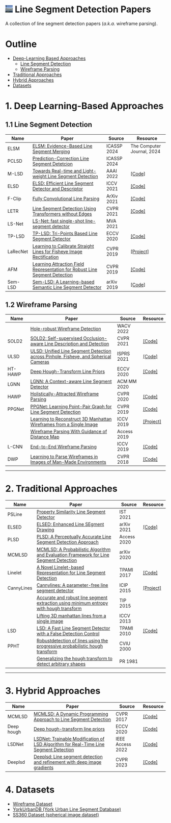 [<img height="23" src="https://github.com/lh9171338/Outline/blob/master/icon.jpg"/>](https://github.com/lh9171338/Outline) Line Segment Detection Papers
===

A collection of line segment detection papers (*a.k.a.* wireframe parsing).

# Outline

- [Deep-Learning Based Approaches](#1-Deep-Learning-Based-Approaches)
  - [Line Segment Detection](#11-Line-Segment-Detection)
  - [Wireframe Parsing](#12-Wireframe-Parsing)
- [Traditional Approaches](#2-Traditional-Approaches)
- [Hybrid Approaches](#3-Hybrid-Approaches)
- [Datasets](#4-Datasets)

# 1. Deep Learning-Based Approaches

## 1.1 Line Segment Detection

| Name | Paper | Source | Resource |
| --- | --- | --- | --- |
| ELSM  | [ELSM: Evidence-Based Line Segment Merging](https://nailahamidpucit.github.io/ELSM/assets/ELSM.pdf)| ICASSP 2024 |The Computer Journal, 2024 |
| PCLSD | [Prediction-Correction Line Segment Detetcion](https://ieeexplore.ieee.org/stamp/stamp.jsp?tp=&arnumber=10447671) | ICASSP 2024 | |
| M-LSD | [Towards Real-time and Light-weight Line Segment Detection](https://arxiv.org/abs/2106.00186) | AAAI 2022 | [[Code]](https://github.com/navervision/mlsd) |
| ELSD | [ELSD: Efficient Line Segment Detector and Descriptor](https://ieeexplore.ieee.org/document/9710129) | ICCV 2021 | [[Code]](https://github.com/Tinyyyy/ELSD) |
| F-Clip | [Fully Convolutional Line Parsing](https://arxiv.org/abs/2104.11207v2) | ArXiv 2021 | [[Code]](https://github.com/Delay-Xili/F-Clip) |
| LETR | [Line Segment Detection Using Transformers without Edges](https://ieeexplore.ieee.org/document/9578142) | CVPR 2021 | [[Code]](https://github.com/mlpc-ucsd/LETR) |
| LS-Net | [LS-Net: fast single-shot line-segment detector](https://link.springer.com/article/10.1007/s00138-020-01138-6) | MVA 2021 |  |
| TP-LSD | [TP-LSD: Tri-Points Based Line Segment Detector](https://link.springer.com/chapter/10.1007/978-3-030-58583-9_46) | ECCV 2020 | [[Code]](https://github.com/MegviiRobot/TP-LSD) |
| LaRecNet | [Learning to Calibrate Straight Lines for Fisheye Image Rectification](https://ieeexplore.ieee.org/document/8954315) | CVPR 2019 | [[Project]](https://xuezhucun.github.io/LaRecNet/) |
| AFM | [Learning Attraction Field Representation for Robust Line Segment Detection](https://ieeexplore.ieee.org/document/8954315) | CVPR 2019 | [[Code]](https://github.com/cherubicXN/afm_cvpr2019) |
| Sem-LSD | [Sem-LSD: A Learning-based Semantic Line Segment Detector](https://arxiv.org/abs/1909.06591v2) | arXiv 2019 | [[Code]](https://github.com/SunLoveSheep/Sem-LSD) |
 
## 1.2 Wireframe Parsing

| Name | Paper | Source | Resource |
| --- | --- | --- | --- |
|  | [Hole-robust Wireframe Detection](https://ieeexplore.ieee.org/document/9706680) | WACV 2022 |  |
| SOLD2 | [SOLD2: Self-supervised Occlusion-aware Line Description and Detection](https://ieeexplore.ieee.org/document/9578370) | CVPR 2021 | [[Code]](https://github.com/cvg/SOLD2) |
| ULSD | [ULSD: Unified Line Segment Detection across Pinhole, Fisheye, and Spherical Cameras](https://www.sciencedirect.com/science/article/pii/S0924271621001623) | ISPRS 2021 | [[Code]](https://github.com/lh9171338/ULSD-ISPRS) |
| HT-HAWP | [Deep Hough-Transform Line Priors](https://link.springer.com/chapter/10.1007/978-3-030-58542-6_20) | ECCV 2020 | [[Code]](https://github.com/yanconglin/Deep-Hough-Transform-Line-Priors) |
| LGNN | [LGNN: A Context-aware Line Segment Detector](https://dl.acm.org/doi/10.1145/3394171.3413784) | ACM MM 2020 |  |
| HAWP | [Holistically-Attracted Wireframe Parsing](https://ieeexplore.ieee.org/document/9157705) | CVPR 2020 | [[Code]](https://github.com/cherubicXN/hawp) |
| PPGNet | [PPGNet: Learning Point-Pair Graph for Line Segment Detection](https://ieeexplore.ieee.org/document/8954275) | CVPR 2019 | [[Code]](https://github.com/svip-lab/PPGNet) |
|  | [Learning to Reconstruct 3D Manhattan Wireframes from a Single Image](https://ieeexplore.ieee.org/document/9010693) | ICCV 2019 | [[Project]](https://yichaozhou.com/publication/1811learning/) |
|  | [Wireframe Parsing With Guidance of Distance Map](https://ieeexplore.ieee.org/document/8849984) | Access 2019 |  |
| L-CNN | [End-to-End Wireframe Parsing](https://ieeexplore.ieee.org/document/9008267) | ICCV 2019 | [[Code]](https://github.com/zhou13/lcnn) |
| DWP | [Learning to Parse Wireframes in Images of Man-Made Environments](https://ieeexplore.ieee.org/document/8578170) | CVPR 2018 | [[Code]](https://github.com/huangkuns/wireframe) |

---

# 2. Traditional Approaches

| Name | Paper | Source | Resource |
| --- | --- | --- | --- |
| PSLine | [Property Similarity Line Segment Detector](https://ieeexplore.ieee.org/document/9651397) | IST 2021 |  |
| ELSED | [ELSED: Enhanced Line SEgment Drawing](https://arxiv.org/abs/2108.03144) | arXiv 2021 | [[Code]](https://github.com/iago-suarez/ELSED) |
| PLSD | [PLSD: A Perceptually Accurate Line Segment Detection Approach](https://ieeexplore.ieee.org/document/9018038) | Access 2020 |  |
| MCMLSD | [MCMLSD: A Probabilistic Algorithm and Evaluation Framework for Line Segment Detection](https://arxiv.org/abs/2001.01788) | arXiv 2020 |  |
| Linelet | [A Novel Linelet-based Representation for Line Segment Detection](https://ieeexplore.ieee.org/document/7926451) | TPAMI 2017 | [[Code]](https://github.com/NamgyuCho/Linelet-code-and-YorkUrban-LineSegment-DB) |
| CannyLines | [Cannylines: A parameter-free line segment detector](https://ieeexplore.ieee.org/document/7350850) | ICIP 2015 | [[Project]](https://cvrs.whu.edu.cn/cannylines/) |
|  | [Accurate and robust line segment extraction using minimum entropy with hough transform](https://ieeexplore.ieee.org/document/7000594) | TIP 2015 |  |
|  | [Lifting 3D manhattan lines from a single image](https://ieeexplore.ieee.org/document/6751171) | ICCV 2013 |  |
| LSD | [LSD: A Fast Line Segment Detector with a False Detection Control](https://ieeexplore.ieee.org/document/4731268) | TPAMI 2010 | [[Code]](http://www.ipol.im/pub/art/2012/gjmr-lsd/) |
| PPHT | [Robustdetection of lines using the progressive probabilistic hough transform](https://www.sciencedirect.com/science/article/pii/S1077314299908317) | CVIU 2000 |  |
|  | [Generalizing the hough transform to detect arbitrary shapes](https://www.sciencedirect.com/science/article/pii/0031320381900091) | PR 1981 |  |

---
# 3. Hybrid Approaches
| Name | Paper | Source | Resource |
| --- | --- | --- | --- |
| MCMLSD | [MCMLSD: A Dynamic Programming Approach to Line Segment Detection](https://ieeexplore.ieee.org/document/8100103) | CVPR 2017 | [[Code]](http://www.elderlab.yorku.ca/resources/) |
|Deep hough| [Deep hough-transform line priors](https://arxiv.org/abs/2007.09493) | ECCV 2020 | [[Code]](https://github.com/yanconglin/Deep-Hough-Transform-Line-Priors)  |
| LSDNet | [LSDNet: Trainable Modification of LSD Algorithm for Real-Time Line Segment Detection](https://ieeexplore.ieee.org/stamp/stamp.jsp?tp=&arnumber=9761231) | IEEE Access 2022 | [[Code]](https://github.com/iitpvisionlab/LSDNet)  |
| Deeplsd  | [Deeplsd: Line segment detection and refinement with deep image gradients](https://arxiv.org/abs/2212.07766) | CVPR 2023 | [[Code]](https://github.com/cvg/DeepLSD)  |


# 4. Datasets

- [Wireframe Dataset](https://github.com/huangkuns/wireframe)
- [YorkUrbanDB (York Urban Line Segment Database)](http://www.elderlab.yorku.ca/resources/york-urban-line-segment-database-information/)
- [SS360 Dataset (spherical image dataset)](https://drive.google.com/drive/folders/1K-pGDDPrXkCmWCcoyYvURZ86ZzA5O6E_?usp=sharing)
